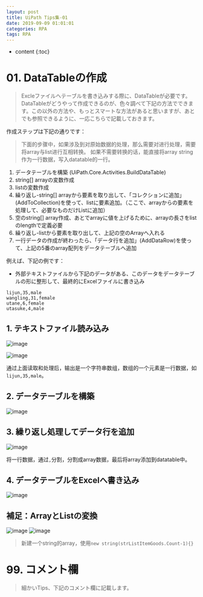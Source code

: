 ```yaml
---
layout: post
title: UiPath Tips集-01
date: 2019-09-09 01:01:01
categories: RPA
tags: RPA
---
```

* content
{:toc}


# 01. DataTableの作成

> Excleファイルへテーブルを書き込みする際に、DataTableが必要です。DataTableがどうやって作成できるのが、色々調べて下記の方法でできます。この以外の方法や、もっとスマートな方法があると思いますが、あとでも参照できるように、一応こちらで記載しておきます。

作成ステップは下記の通りです：
> 下面的步骤中，如果涉及到对原始数据的处理，那么需要对进行处理，需要将array与list进行互相转换。
> 如果不需要转换的话，能直接将array string作为一行数据，写入datatable的一行。

1. データテーブルを構築 (UiPath.Core.Activities.BuildDataTable)
2. string[] arrayの変数作成
3. list<String>の変数作成
4. 繰り返し-string[] arrayから要素を取り出して、「コレクションに追加」(AddToCollection)を使って、list<String>に要素追加。（ここで、arrayからの要素を処理して、必要なものだけListに追加）
5. 空のstring[] array作成、あとでarrayに値を上げるために、arrayの長さをlistのlengthで定義必要
6. 繰り返し-list<String>から要素を取り出して、上記の空のArrayへ入れる
7. 一行データの作成が終わったら、「データ行を追加」(AddDataRow)を使って、上記の5番のarray配列をデータテーブルへ追加

例えば、下記の例です：

- 外部テキストファイルから下記のデータがある、このデータをデータテーブルの形に整形して、最終的にExcelファイルに書き込み

``` 
lijun,35,male
wangling,31,female
utane,6,female
utasuke,4,male
```

## 1. テキストファイル読み込み

![image](https://user-images.githubusercontent.com/18595935/64586358-0497d700-d3d7-11e9-952d-de944486f443.png)

![image](https://user-images.githubusercontent.com/18595935/64586542-8d167780-d3d7-11e9-86c5-5d18c6f14df3.png)

通过上面读取和处理后，输出是一个字符串数组，数组的一个元素是一行数据，如`lijun,35,male`。

## 2. データテーブルを構築

![image](https://user-images.githubusercontent.com/18595935/64586643-e088c580-d3d7-11e9-936f-30a65c486e84.png)

## 3. 繰り返し処理してデータ行を追加

![image](https://user-images.githubusercontent.com/18595935/64586672-0615cf00-d3d8-11e9-94eb-3633379aeed8.png)

将一行数据，通过`,`分割，分割成array数据，最后将array添加到datatable中。

## 4. データテーブルをExcelへ書き込み

![image](https://user-images.githubusercontent.com/18595935/64586831-7ae90900-d3d8-11e9-9641-d8e61c84e145.png)


## 補足：ArrayとListの変換

![image](https://user-images.githubusercontent.com/18595935/64587293-ce0f8b80-d3d9-11e9-9870-4eb51d9c1b1e.png)
![image](https://user-images.githubusercontent.com/18595935/64587380-29da1480-d3da-11e9-9aeb-11471c900265.png)

> 新建一个string的array，使用`new string(strListItemGoods.Count-1){}`


# 99. コメント欄

> 細かいTips、下記のコメント欄に記載します。